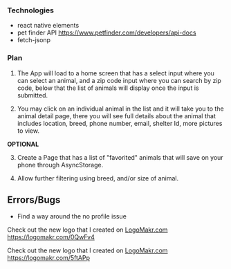 ### Technologies

- react native elements
- pet finder API https://www.petfinder.com/developers/api-docs
- fetch-jsonp

### Plan

1.  The App will load to a home screen that has a select input where you can select an animal, and a zip code input where you can search by zip code, below that the list of animals will display once the input is submitted.

2.  You may click on an individual animal in the list and it will take you to the animal detail page, there you will see full details about the animal that includes location, breed, phone number, email, shelter Id, more pictures to view.

**OPTIONAL**

3.  Create a Page that has a list of "favorited" animals that will save on your phone through AsyncStorage.

4.  Allow further filtering using breed, and/or size of animal.

## Errors/Bugs


- Find a way around the no profile issue

Check out the new logo that I created on <a href="http://logomakr.com" title="Logo Makr">LogoMakr.com</a> https://logomakr.com/0QwFv4

Check out the new logo that I created on <a href="http://logomakr.com" title="Logo Makr">LogoMakr.com</a> https://logomakr.com/5ftAPp
